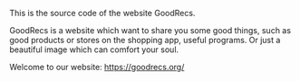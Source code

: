 This is the source code of the website GoodRecs.

GoodRecs is a website which want to share you some good things, such as good products or stores on the shopping app, useful programs. Or just a beautiful image which can comfort your soul.

Welcome to our website: https://goodrecs.org/
